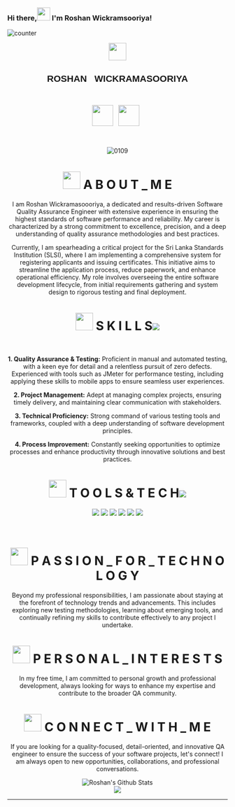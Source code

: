 ### Hi there,<img src="https://raw.githubusercontent.com/MartinHeinz/MartinHeinz/master/wwave.gif" width="30px"> I'm Roshan Wickramsooriya!
![counter](https://enqc5m3df4dmddt.m.pipedream.net)

<div align="center">
   <img src="https://media.giphy.com/media/ztpMY1t5VYWlO/giphy.gif" width="40px"><h2><h2 style="text-align:center; font-family:Arial Black, Gadget, sans-serif">ROSHAN &nbsp;&nbsp;WICKRAMASOORIYA</h2></h2>

<br>
<p align="center"> 
  <a href="https://www.instagram.com/roshanwickramasooriya/"><img height="48" src="https://cdn2.iconfinder.com/data/icons/social-media-2285/512/1_Instagram_colored_svg_1-512.png"></a>&nbsp;&nbsp;
  <a href="https://www.linkedin.com/in/roshan-wickramasooriya-003b5a207/"><img height="48" src="https://cdn2.iconfinder.com/data/icons/social-media-2285/512/1_Linkedin_unofficial_colored_svg-512.png"></a>&nbsp;&nbsp;
</p>
<br>

![0109](https://github.com/Roshankavinda/Roshankavinda/blob/main/video.gif)

# <img src="https://media.giphy.com/media/ztpMY1t5VYWlO/giphy.gif" width="40px"> A B O U T _ M E
<div align="center">

<p>I am Roshan Wickramasoooriya, a dedicated and results-driven Software Quality Assurance Engineer with extensive experience in ensuring the highest standards of software performance and reliability. My career is characterized by a strong commitment to excellence, precision, and a deep understanding of quality assurance methodologies and best practices.</p>

<p>Currently, I am spearheading a critical project for the Sri Lanka Standards Institution (SLSI), where I am implementing a comprehensive system for registering applicants and issuing certificates. This initiative aims to streamline the application process, reduce paperwork, and enhance operational efficiency. My role involves overseeing the entire software development lifecycle, from initial requirements gathering and system design to rigorous testing and final deployment.</p>

</div>

# <img src="https://media.giphy.com/media/ztpMY1t5VYWlO/giphy.gif" width="40px"> S K I L L S<img src="https://img.icons8.com/offices/2x/einstein.png"/>
<br>
<p align="center">
   <strong>1. Quality Assurance & Testing:</strong> Proficient in manual and automated testing, with a keen eye for detail and a relentless pursuit of zero defects. Experienced with tools such as JMeter for performance testing, including applying these skills to mobile apps to ensure seamless user experiences.
</p>

<p align="center">
   <strong>2. Project Management:</strong> Adept at managing complex projects, ensuring timely delivery, and maintaining clear communication with stakeholders.
</p>

<p align="center">
   <strong>3. Technical Proficiency:</strong> Strong command of various testing tools and frameworks, coupled with a deep understanding of software development principles.
</p>

<p align="center">
   <strong>4. Process Improvement:</strong> Constantly seeking opportunities to optimize processes and enhance productivity through innovative solutions and best practices.
</p>

# <img src="https://media.giphy.com/media/ztpMY1t5VYWlO/giphy.gif" width="40px"> T O O L S  &  T E C H<img src="https://img.icons8.com/offices/2x/einstein.png"/>
 ![](https://img.shields.io/badge/JMeter-informational?style=for-the-badge&logo=apache-jmeter&logoColor=white&color=800080)
 ![](https://img.shields.io/badge/Cypress-informational?style=for-the-badge&logo=cypress&logoColor=white&color=800080) 
 ![](https://img.shields.io/badge/Manual-Testing-informational?style=for-the-badge&logo=manual-testing&logoColor=white&color=2bbc8a) 
 ![](https://img.shields.io/badge/Performance-Testing-informational?style=for-the-badge&logo=performance-testing&logoColor=white&color=C0C0C0)
 ![](https://img.shields.io/badge/Security-Testing-informational?style=for-the-badge&logo=security-testing&logoColor=white&color=2bbc8a)
 ![](https://img.shields.io/badge/Automation-informational?style=for-the-badge&logo=automation&logoColor=white&color=2bbc8a)

<br>

# <img src="https://media.giphy.com/media/ztpMY1t5VYWlO/giphy.gif" width="40px"> P A S S I O N _ F O R _ T E C H N O L O G Y
<div align="center">

<p>Beyond my professional responsibilities, I am passionate about staying at the forefront of technology trends and advancements. This includes exploring new testing methodologies, learning about emerging tools, and continually refining my skills to contribute effectively to any project I undertake.</p>

</div>

# <img src="https://media.giphy.com/media/ztpMY1t5VYWlO/giphy.gif" width="40px"> P E R S O N A L _ I N T E R E S T S
<div align="center">

<p>In my free time, I am committed to personal growth and professional development, always looking for ways to enhance my expertise and contribute to the broader QA community.</p>

</div>

# <img src="https://media.giphy.com/media/ztpMY1t5VYWlO/giphy.gif" width="40px"> C O N N E C T _ W I T H _ M E
<div align="center">

<p>If you are looking for a quality-focused, detail-oriented, and innovative QA engineer to ensure the success of your software projects, let's connect! I am always open to new opportunities, collaborations, and professional conversations.</p>

</div>

<img align="" alt="Roshan's Github Stats" src="https://github-readme-stats.vercel.app/api?username=Roshankavinda&show_icons=true&hide_border=false&layout=compact&theme=dracula"/>
<br>
<img align="center" src="https://github-readme-stats.vercel.app/api/top-langs/?username=shinokada&layout=compact"/>

---
